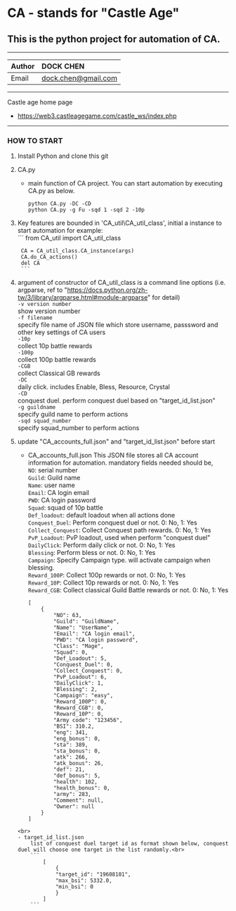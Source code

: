 # CA - stands for "Castle Age"
## This is the python project for automation of CA.
***
|Author|DOCK CHEN|
|:---|:---|
|Email|dock.chen@gmail.com|
***
Castle age home page 
- https://web3.castleagegame.com/castle_ws/index.php
***
### HOW TO START
1. Install Python and clone this git
2. CA.py 
    - main function of CA project. You can start automation by executing CA.py as below.<br>
        ```
        python CA.py -DC -CD
        python CA.py -g Fu -sqd 1 -sqd 2 -10p
        ```
3. Key features are bounded in 'CA_util\CA_util_class', initial a instance to start automation
    for example: <br>
        ```
        from CA_util import CA_util_class

        CA = CA_util_class.CA_instance(args)
        CA.do_CA_actions()
        del CA
        ```
4. argument of constructor of CA_util_class is a command line options (i.e. argparse, ref to "https://docs.python.org/zh-tw/3/library/argparse.html#module-argparse" for detail)<br>
    `-v version number`<br>
        show version number<br>
    `-f filename`<br>
        specify file name of JSON file which store username, passsword and other key settings of CA users<br>
    `-10p` <br>
    collect 10p battle rewards<br>
    `-100p` <br>
    collect 100p battle rewards<br>
    `-CGB` <br>
    collect Classical GB rewards<br>
    `-DC` <br>
    daily click. includes Enable, Bless, Resource, Crystal    <br>
    `-CD`<br>
    conquest duel. perform conquest duel based on "target_id_list.json"<br>
    `-g guildname`<br>
    specify guild name to perform actions<br>
    `-sqd squad_number`<br>
    specify squad_number to perform actions<br>
5. update "CA_accounts_full.json" and "target_id_list.json" before start<br>
    - CA_accounts_full.json
        This JSON file stores all CA account information for automation. mandatory fields needed should be,<br>
        `NO`: serial number<br>
        `Guild`: Guild name<br>
        `Name`: user name<br>
        `Email`: CA login email<br>
        `PWD`: CA login password<br>
        `Squad`: squad of 10p battle<br>
        `Def_loadout`: default loadout when all actions done<br>
        `Conquest_Duel`: Perform conquest duel or not. 0: No, 1: Yes<br>
        `Collect_Conquest`: Collect Conquest path rewards. 0: No, 1: Yes<br>
        `PvP_Loadout`: PvP loadout, used when perform "conquest duel"<br>
        `DailyClick`: Perform daily click or not. 0: No, 1: Yes<br>
        `Blessing`: Perform bless or not. 0: No, 1: Yes<br>
        `Campaign`: Specify Campaign type. will activate campaign when blessing.<br>
        `Reward_100P`: Collect 100p rewards or not. 0: No, 1: Yes<br>
        `Reward_10P`: Collect 10p rewards or not. 0: No, 1: Yes<br>
        `Reward_CGB`: Collect classical Guild Battle rewards or not. 0: No, 1: Yes<br>
        ```
        [
            {
                "NO": 63,
                "Guild": "GuildName",
                "Name": "UserName",
                "Email": "CA login email",
                "PWD": "CA login password",
                "Class": "Mage",
                "Squad": 0,
                "Def_Loadout": 5,
                "Conquest_Duel": 0,
                "Collect_Conquest": 0,
                "PvP_Loadout": 6,
                "DailyClick": 1,
                "Blessing": 2,
                "Campaign": "easy",
                "Reward_100P": 0,
                "Reward_CGB": 0,
                "Reward_10P": 0,
                "Army code": "123456",
                "BSI": 310.2,
                "eng": 341,
                "eng_bonus": 0,
                "sta": 389,
                "sta_bonus": 0,
                "atk": 266,
                "atk_bonus": 26,
                "def": 21,
                "def_bonus": 5,
                "health": 102,
                "health_bonus": 0,
                "army": 283,
                "Comment": null,
                "Owner": null
            }
        ]
    ```
    <br>
    - target_id_list.json
        list of conquest duel target id as format shown below, conquest duel will choose one target in the list randomly.<br>
        ```
            [
                {
                "target_id": "19608101",
                "max_bsi": 5332.0,
                "min_bsi": 0
                }
            ]
        ```
